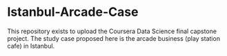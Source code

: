 # Istanbul-Arcade-Case
This repository exists to upload the Coursera Data Science final capstone project. The study case proposed here is the arcade business (play station cafe) in Istanbul.
